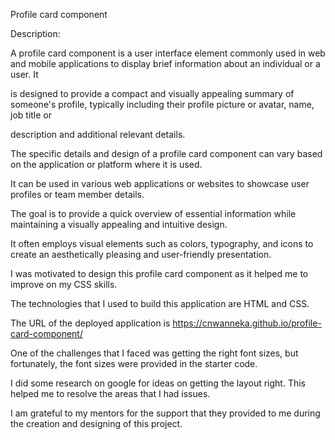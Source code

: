 Profile card component

Description:

A profile card component is a user interface element commonly used in web and mobile applications to display brief information about an individual or a user. It 

is designed to provide a compact and visually appealing summary of someone's profile, typically including their profile picture or avatar, name, job title or 

description and additional relevant details. 

The specific details and design of a profile card component can vary based on the application or platform where it is used.

It can be used in various web applications or websites to showcase user profiles or team member details.

The goal is to provide a quick overview of essential information while maintaining a visually appealing and intuitive design.

It often employs visual elements such as colors, typography, and icons to create an aesthetically pleasing and user-friendly presentation.

I was motivated to design this profile card component as it helped me to improve on my CSS skills.

The technologies that I used to build this application are HTML and CSS.

The URL of the deployed application is 
https://cnwanneka.github.io/profile-card-component/

One of the challenges that I faced was getting the right font sizes, but fortunately, the font sizes were provided in the starter code.

I did some research on google for ideas on getting the layout right. This helped me to resolve the areas that I had issues.

I am grateful to my mentors for the support that they provided to me during the creation and designing of this project.







